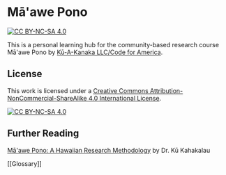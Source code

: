 # Mā'awe Pono

[![CC BY-NC-SA 4.0][cc-by-nc-sa-shield]][cc-by-nc-sa]

This is a personal learning hub for the community-based research course Mā'awe Pono by [Kū-A-Kanaka LLC/Code for America](https://discourse.codeforamerica.org/t/enroll-for-ma-awe-pono-a-course-on-indigenous-community-based-research/1370).

## License

This work is licensed under a
[Creative Commons Attribution-NonCommercial-ShareAlike 4.0 International License][cc-by-nc-sa].

[![CC BY-NC-SA 4.0][cc-by-nc-sa-image]][cc-by-nc-sa]

[cc-by-nc-sa]: http://creativecommons.org/licenses/by-nc-sa/4.0/
[cc-by-nc-sa-image]: https://licensebuttons.net/l/by-nc-sa/4.0/88x31.png
[cc-by-nc-sa-shield]: https://img.shields.io/badge/License-CC%20BY--NC--SA%204.0-lightgrey.svg

## Further Reading
[Mā'awe Pono: A Hawaiian Research Methodology](https://drive.google.com/file/d/1rgV64DQ565XpVVrDAP2Rll1e3ZzYJm5b/view?usp=sharing) by Dr. Kū Kahakalau

[[Glossary]]

